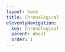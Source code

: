 ```yaml
---
layout: base
title: Chronological
eleventyNavigation:
  key: Chronological
  parent: About
  order: 1
---
```

